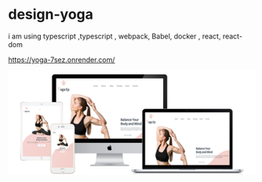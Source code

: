 # design-yoga


i am using  typescript ,typescript , webpack, Babel, docker  , react, react-dom


https://yoga-7sez.onrender.com/





![1](https://raw.githubusercontent.com/mahmoud8899/design-yoga/main/desgin/zp.png)